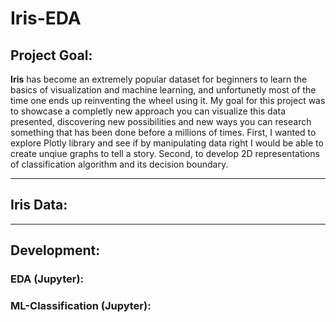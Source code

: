# Iris-EDA

## Project Goal:
**Iris** has become an extremely popular dataset for beginners to learn the basics of visualization and machine learning, and unfortunetly most of the time one ends up reinventing the wheel using it. My goal for this project was to showcase a completly new approach you can visualize this data presented, discovering new possibilities and new ways you can research something that has been done before a millions of times. First, I wanted to explore Plotly library and see if by manipulating data right I would be able to create unqiue graphs to tell a story. Second, to develop 2D representations of classification algorithm and its decision boundary.

---

## Iris Data:

---

## Development:
### EDA (Jupyter):

### ML-Classification (Jupyter):
